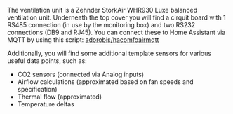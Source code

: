The ventilation unit is a Zehnder StorkAir WHR930 Luxe balanced ventilation unit. Underneath the top cover you will find a cirquit board with 1 RS485 connection (in use by the monitoring box) and two RS232 connections (DB9 and RJ45).
You can connect these to Home Assistant via MQTT by using this script: [adorobis/hacomfoairmqtt](https://github.com/adorobis/hacomfoairmqtt)

Additionally, you will find some additional template sensors for various useful data points, such as:
- CO2 sensors (connected via Analog inputs)
- Airflow calculations (approximated based on fan speeds and specification)
- Thermal flow (approximated)
- Temperature deltas

